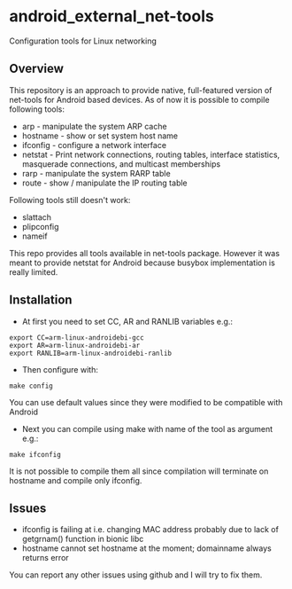 android_external_net-tools
==========================

Configuration tools for Linux networking

Overview
--------
This repository is an approach to provide native, full-featured version of
net-tools for Android based devices. As of now it is possible to compile following tools:
- arp - manipulate the system ARP cache
- hostname - show or set system host name
- ifconfig - configure a network interface
- netstat - Print network connections, routing tables, interface statistics, masquerade connections, and multicast memberships
- rarp - manipulate the system RARP table
- route - show / manipulate the IP routing table

Following tools still doesn't work:
- slattach
- plipconfig
- nameif

This repo provides all tools available in net-tools package. However it was meant to provide netstat for Android
because busybox implementation is really limited. 

Installation
------------
- At first you need to set CC, AR and RANLIB variables e.g.:
```
export CC=arm-linux-androidebi-gcc
export AR=arm-linux-androidebi-ar
export RANLIB=arm-linux-androidebi-ranlib
```
- Then configure with:
```
make config
```
You can use default values since they were modified to be compatible with Android
- Next you can compile using make with name of the tool as argument e.g.:
```
make ifconfig
```
It is not possible to
compile them all since compilation will terminate on hostname and compile only ifconfig.

Issues
------
- ifconfig is failing at i.e. changing MAC address probably due to lack of getgrnam() function
in bionic libc
- hostname cannot set hostname at the moment; domainname always returns error

You can report any other issues using github and I will try to fix them.
